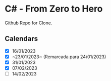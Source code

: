 
# C# - From Zero to Hero

Github Repo for Clone.


## Calendars

- [x]  16/01/2023
- [x]  ~23/01/2023~ (Remarcada para 24/01/2023)
- [x]  31/01/2023
- [x]  07/02/2023
- [ ]  14/02/2023

